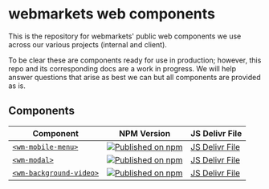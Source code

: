 # webmarkets web components

This is the repository for webmarkets' public web components we use across our various projects (internal and client).

To be clear these are components ready for use in production; however, this repo and its corresponding docs are a work in progress. We will help answer questions that arise as best we can but all components are provided as is.

## Components

| Component | NPM Version | JS Delivr File
| ----------| ----------- | ------------
| [`<wm-mobile-menu>`](https://github.com/Webmarkets/wm-web-components/tree/main/packages/wm-mobile-menu) | [![Published on npm](https://img.shields.io/npm/v/@webmarkets/wm-mobile-menu.svg)](https://www.npmjs.com/package/@webmarkets/wm-mobile-menu) | [JS Delivr File](https://cdn.jsdelivr.net/npm/@webmarkets/wm-mobile-menu@latest/dist/wm-mobile-menu.bundled.js)
| [`<wm-modal>`](https://github.com/Webmarkets/wm-web-components/tree/main/packages/wm-modal) | [![Published on npm](https://img.shields.io/npm/v/@webmarkets/wm-modal.svg)](https://www.npmjs.com/package/@webmarkets/wm-modal) | [JS Delivr File](https://cdn.jsdelivr.net/npm/@webmarkets/wm-modal@latest/dist/wm-modal.bundled.js)
| [`<wm-background-video>`](https://github.com/Webmarkets/wm-web-components/tree/main/packages/wm-background-video) | [![Published on npm](https://img.shields.io/npm/v/@webmarkets/wm-background-video.svg)](https://www.npmjs.com/package/@webmarkets/wm-background-video) | [JS Delivr File](https://cdn.jsdelivr.net/npm/@webmarkets/wm-background-video@latest/dist/wm-background-video.bundled.js)